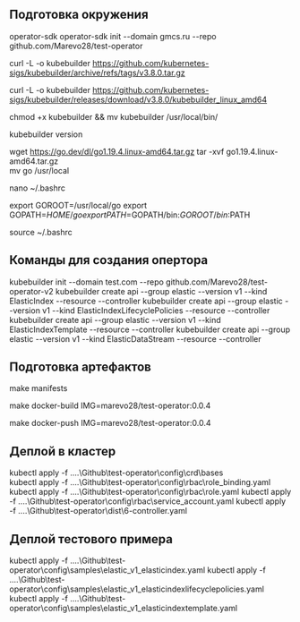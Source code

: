 ## Подготовка окружения
operator-sdk 
operator-sdk init --domain gmcs.ru --repo github.com/Marevo28/test-operator

curl -L -o kubebuilder https://github.com/kubernetes-sigs/kubebuilder/archive/refs/tags/v3.8.0.tar.gz

curl -L -o kubebuilder https://github.com/kubernetes-sigs/kubebuilder/releases/download/v3.8.0/kubebuilder_linux_amd64

chmod +x kubebuilder && mv kubebuilder /usr/local/bin/

kubebuilder version

wget https://go.dev/dl/go1.19.4.linux-amd64.tar.gz
tar -xvf go1.19.4.linux-amd64.tar.gz   
mv go /usr/local  

nano ~/.bashrc

export GOROOT=/usr/local/go
export GOPATH=$HOME/go
export PATH=$GOPATH/bin:$GOROOT/bin:$PATH

source ~/.bashrc


## Команды для создания опертора

kubebuilder init --domain test.com --repo github.com/Marevo28/test-operator-v2
kubebuilder create api --group elastic --version v1 --kind ElasticIndex  --resource --controller
kubebuilder create api --group elastic --version v1 --kind ElasticIndexLifecyclePolicies  --resource --controller
kubebuilder create api --group elastic --version v1 --kind ElasticIndexTemplate  --resource --controller
kubebuilder create api --group elastic --version v1 --kind ElasticDataStream  --resource --controller


## Подготовка артефактов
make manifests

make docker-build IMG=marevo28/test-operator:0.0.4

make docker-push IMG=marevo28/test-operator:0.0.4

## Деплой в кластер
kubectl apply -f ..\..\Github\test-operator\config\crd\bases\
kubectl apply -f ..\..\Github\test-operator\config\rbac\role_binding.yaml
kubectl apply -f ..\..\Github\test-operator\config\rbac\role.yaml
kubectl apply -f ..\..\Github\test-operator\config\rbac\service_account.yaml
kubectl apply -f ..\..\Github\test-operator\dist\6-controller.yaml


## Деплой тестового примера
kubectl apply -f ..\..\Github\test-operator\config\samples\elastic_v1_elasticindex.yaml
kubectl apply -f ..\..\Github\test-operator\config\samples\elastic_v1_elasticindexlifecyclepolicies.yaml
kubectl apply -f ..\..\Github\test-operator\config\samples\elastic_v1_elasticindextemplate.yaml
